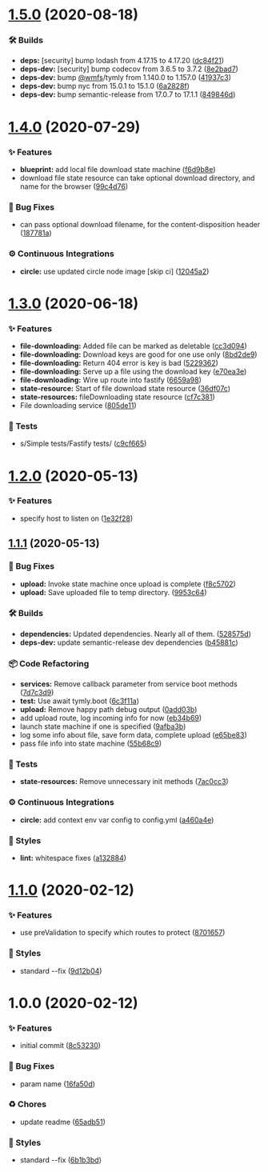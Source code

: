 # [1.5.0](https://github.com/wmfs/tymly-fastify-plugin/compare/v1.4.0...v1.5.0) (2020-08-18)


### 🛠 Builds

* **deps:** [security] bump lodash from 4.17.15 to 4.17.20 ([dc84f21](https://github.com/wmfs/tymly-fastify-plugin/commit/dc84f219a298fc771f00463bce273d6fd145d0a5))
* **deps-dev:** [security] bump codecov from 3.6.5 to 3.7.2 ([8e2bad7](https://github.com/wmfs/tymly-fastify-plugin/commit/8e2bad706965a29ceb19ec82c1d424f68ef31a7e))
* **deps-dev:** bump [@wmfs](https://github.com/wmfs)/tymly from 1.140.0 to 1.157.0 ([41937c3](https://github.com/wmfs/tymly-fastify-plugin/commit/41937c3ff9ea6bb7ad2fc6a20853b810e68d3e06))
* **deps-dev:** bump nyc from 15.0.1 to 15.1.0 ([6a2828f](https://github.com/wmfs/tymly-fastify-plugin/commit/6a2828fe215b2a7bbcf68c68f2336918c48f95ab))
* **deps-dev:** bump semantic-release from 17.0.7 to 17.1.1 ([849846d](https://github.com/wmfs/tymly-fastify-plugin/commit/849846daefeced049ac8fa42333a1c4725eaad86))

# [1.4.0](https://github.com/wmfs/tymly-fastify-plugin/compare/v1.3.0...v1.4.0) (2020-07-29)


### ✨ Features

* **blueprint:** add local file download state machine ([f6d9b8e](https://github.com/wmfs/tymly-fastify-plugin/commit/f6d9b8e1c2830afbcfe5d36d4716f3e3a5550856))
* download file state resource can take optional download directory, and name for the browser ([99c4d76](https://github.com/wmfs/tymly-fastify-plugin/commit/99c4d76e93c0547b653dc57e8a60e30d5f387763))


### 🐛 Bug Fixes

* can pass optional download filename, for the content-disposition header ([187781a](https://github.com/wmfs/tymly-fastify-plugin/commit/187781a9a54e3148004b1ba6df4b8079c2318737))


### ⚙️ Continuous Integrations

* **circle:** use updated circle node image [skip ci] ([12045a2](https://github.com/wmfs/tymly-fastify-plugin/commit/12045a2086f74e2b4ddcf01749bda0220c81a4c4))

# [1.3.0](https://github.com/wmfs/tymly-fastify-plugin/compare/v1.2.0...v1.3.0) (2020-06-18)


### ✨ Features

* **file-downloading:** Added file can be marked as deletable ([cc3d094](https://github.com/wmfs/tymly-fastify-plugin/commit/cc3d094919a5392c49503dffe6dabe2d471150ea))
* **file-downloading:** Download keys are good for one use only ([8bd2de9](https://github.com/wmfs/tymly-fastify-plugin/commit/8bd2de926adcbd7de1f3d2c182fbfa613e3a46a7))
* **file-downloading:** Return 404 error is key is bad ([5229362](https://github.com/wmfs/tymly-fastify-plugin/commit/52293626e9d7d5a4b66e67cca9898871e5710e97))
* **file-downloading:** Serve up a file using the download key ([e70ea3e](https://github.com/wmfs/tymly-fastify-plugin/commit/e70ea3edb8e9d7e12897ce187254629e956d8cb4))
* **file-downloading:** Wire up route into fastify ([6659a98](https://github.com/wmfs/tymly-fastify-plugin/commit/6659a9858924089982c1e16bb3b8719c921373f1))
* **state-resource:** Start of file download state resource ([36df07c](https://github.com/wmfs/tymly-fastify-plugin/commit/36df07ca78860eb4a4419de285cad47a08b267b5))
* **state-resources:** fileDownloading state resource ([cf7c381](https://github.com/wmfs/tymly-fastify-plugin/commit/cf7c381c7c4102062df6ec6c48b695297c4b2be8))
* File downloading service ([805de11](https://github.com/wmfs/tymly-fastify-plugin/commit/805de11e57b54e7309e23c2a55c36cd75f29fdae))


### 🚨 Tests

* s/Simple tests/Fastify tests/ ([c9cf665](https://github.com/wmfs/tymly-fastify-plugin/commit/c9cf6650bca760851c3255e0193b7df24a7254ae))

# [1.2.0](https://github.com/wmfs/tymly-fastify-plugin/compare/v1.1.1...v1.2.0) (2020-05-13)


### ✨ Features

* specify host to listen on ([1e32f28](https://github.com/wmfs/tymly-fastify-plugin/commit/1e32f28ceeb67fb8db48a296f2efe6a81c08da02))

## [1.1.1](https://github.com/wmfs/tymly-fastify-plugin/compare/v1.1.0...v1.1.1) (2020-05-13)


### 🐛 Bug Fixes

* **upload:** Invoke state machine once upload is complete ([f8c5702](https://github.com/wmfs/tymly-fastify-plugin/commit/f8c570251d7aadaaabf8d5d34f049d8e9b4b2c50))
* **upload:** Save uploaded file to temp directory. ([9953c64](https://github.com/wmfs/tymly-fastify-plugin/commit/9953c64548ae4c2e21b797810b96dbc6730ea2dd))


### 🛠 Builds

* **dependencies:** Updated dependencies. Nearly all of them. ([528575d](https://github.com/wmfs/tymly-fastify-plugin/commit/528575df6b16d3d691807fda5aaf7d187a0959b2))
* **deps-dev:** update semantic-release dev dependencies ([b45881c](https://github.com/wmfs/tymly-fastify-plugin/commit/b45881c18845a34186e894dbd34e7b4c8d0ecdd4))


### 📦 Code Refactoring

* **services:** Remove callback parameter from service boot methods ([7d7c3d9](https://github.com/wmfs/tymly-fastify-plugin/commit/7d7c3d94a472dad92a31982a92b00b0c29c5eef5))
* **test:** Use await tymly.boot ([6c3f11a](https://github.com/wmfs/tymly-fastify-plugin/commit/6c3f11a2a136429b1639dfc295a8fff70b514bcf))
* **upload:** Remove happy path debug output ([0add03b](https://github.com/wmfs/tymly-fastify-plugin/commit/0add03b49da82402a1601bbbacb5a4e144235523))
* add upload route, log incoming info for now ([eb34b69](https://github.com/wmfs/tymly-fastify-plugin/commit/eb34b69204c2d8e7dd7d79440cb422f20c397752))
* launch state machine if one is specified ([9afba3b](https://github.com/wmfs/tymly-fastify-plugin/commit/9afba3b0f7a9e7efc584f7c9e01724d1b63f14b8))
* log some info about file, save form data, complete upload ([e65be83](https://github.com/wmfs/tymly-fastify-plugin/commit/e65be832800e4b23857b6ccbc590d1317d0a3772))
* pass file info into state machine ([55b68c9](https://github.com/wmfs/tymly-fastify-plugin/commit/55b68c942b27139bc54559b86523d9b5bef33ed6))


### 🚨 Tests

* **state-resources:** Remove unnecessary init methods ([7ac0cc3](https://github.com/wmfs/tymly-fastify-plugin/commit/7ac0cc3cd20d0c6f01e03ebbfd1379ac3cdcec2a))


### ⚙️ Continuous Integrations

* **circle:** add context env var config to config.yml ([a460a4e](https://github.com/wmfs/tymly-fastify-plugin/commit/a460a4e256c3ce67595554379d8dc3c1de019bbe))


### 💎 Styles

* **lint:** whitespace fixes ([a132884](https://github.com/wmfs/tymly-fastify-plugin/commit/a13288482c59ddffc1b6084289405676949334ce))

# [1.1.0](https://github.com/wmfs/tymly-fastify-plugin/compare/v1.0.0...v1.1.0) (2020-02-12)


### ✨ Features

* use preValidation to specify which routes to protect ([8701657](https://github.com/wmfs/tymly-fastify-plugin/commit/8701657e5f97db709912f238c8ec63352b83c78e))


### 💎 Styles

* standard --fix ([9d12b04](https://github.com/wmfs/tymly-fastify-plugin/commit/9d12b043a8dda98ca40cebe75533b982cbb90701))

# 1.0.0 (2020-02-12)


### ✨ Features

* initial commit ([8c53230](https://github.com/wmfs/tymly-fastify-plugin/commit/8c53230c34183122299145c7c6c2faabf1630e73))


### 🐛 Bug Fixes

* param name ([16fa50d](https://github.com/wmfs/tymly-fastify-plugin/commit/16fa50d5d3e1e56b6a583f147b9be4c6e6e9e61e))


### ♻️ Chores

* update readme ([65adb51](https://github.com/wmfs/tymly-fastify-plugin/commit/65adb51d7793e5827a86aad609d67180dae2d9a3))


### 💎 Styles

* standard --fix ([6b1b3bd](https://github.com/wmfs/tymly-fastify-plugin/commit/6b1b3bd4976f1ea696bac4c0ca72a31d9c513e80))
